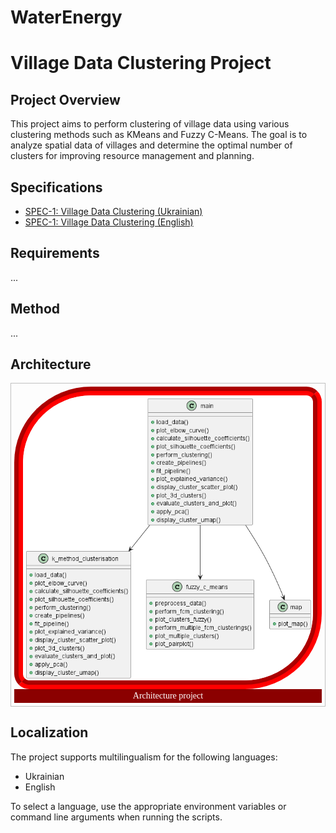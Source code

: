 # WaterEnergy

# Village Data Clustering Project

## Project Overview

This project aims to perform clustering of village data using various clustering methods such as KMeans and Fuzzy C-Means. The goal is to analyze spatial data of villages and determine the optimal number of clusters for improving resource management and planning.

## Specifications

- [SPEC-1: Village Data Clustering (Ukrainian)](docs/method_ukr.adoc)
- [SPEC-1: Village Data Clustering (English)](docs/method_eng.adoc)

## Requirements

...

## Method

...

## Architecture

<style>
figure {
  border: thin #c0c0c0 solid;
  display: flex;
  flex-flow: column;
  padding: 5px;
  max-width: 800px;
  margin: auto;
}

img {
  max-width: 800px;
  max-height: 600px;
  border: groove 1em red;
  border-radius: 25% 5%;
}

figcaption {
  background-color: darkred;
  color: white;
  font-family: Times, "Times New Roman", Georgia, serif;
  font-size: 14px;
  padding: 3px;
  text-align: center;
}
</style>

<figure>
  <img src="/src/templates/img/UML_diagram.png" alt="Architecture project" />
  <figcaption>Architecture project</figcaption>
</figure>

## Localization

The project supports multilingualism for the following languages:
- Ukrainian
- English

To select a language, use the appropriate environment variables or command line arguments when running the scripts.

